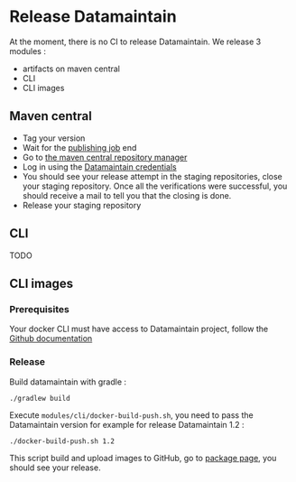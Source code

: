 # Release Datamaintain

At the moment, there is no CI to release Datamaintain. We release 3 modules :
* artifacts on maven central
* CLI
* CLI images

## Maven central
- Tag your version
- Wait for the [publishing job](https://github.com/4sh/datamaintain/actions/workflows/publish_packages_to_maven_central.yaml) end
- Go to [the maven central repository manager](https://s01.oss.sonatype.org/#welcome)
- Log in using the [Datamaintain credentials](https://vaultier.4sh.fr/#/workspaces/w/datamaintain/vaults/v/sonatype/cards/c/compte-sonatype/secrets)
- You should see your release attempt in the staging repositories, close your staging repository. Once all the verifications were successful, you should receive a mail to tell you that the closing is done.
- Release your staging repository

## CLI
TODO

## CLI images
### Prerequisites
Your docker CLI must have access to Datamaintain project, follow the
[Github documentation](https://docs.github.com/en/free-pro-team@latest/packages/guides/configuring-docker-for-use-with-github-packages#authenticating-with-a-personal-access-token)

### Release
Build datamaintain with gradle :
```
./gradlew build
```

Execute `modules/cli/docker-build-push.sh`, you need to pass the Datamaintain version
for example for release Datamaintain 1.2 :
```
./docker-build-push.sh 1.2
```

This script build and upload images to GitHub, go to 
[package page](https://github.com/orgs/4sh/packages?repo_name=datamaintain), 
you should see your release.

